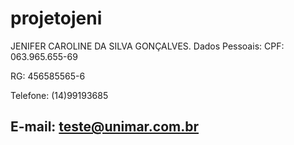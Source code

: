 # projetojeni 

JENIFER CAROLINE DA SILVA GONÇALVES.
Dados Pessoais: CPF: 063.965.655-69

RG: 456585565-6

Telefone: (14)99193685

E-mail: teste@unimar.com.br
---
